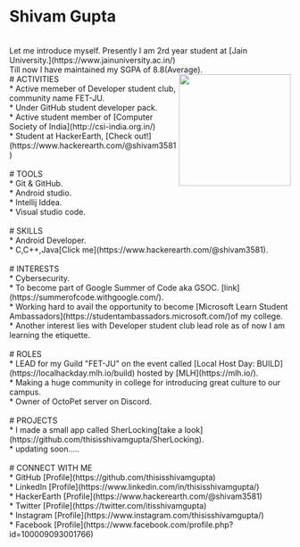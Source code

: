 <h1>Shivam Gupta</h1><br />
Let me introduce myself.
Presently I am 2rd year student at 
[Jain University.](https://www.jainuniversity.ac.in/)<br />
Till now I have maintained my SGPA of 8.8(Average).<br />
<img align="right" width="200" height="200" src="https://github.com/thisisshivamgupta/My-Portfolio/blob/main/IMG_00200.2546.jpg?raw=true/200/200">
 # ACTIVITIES<br />
 * Active memeber of Developer student club, community name FET-JU.<br />
 * Under GitHub student developer pack.<br />
 * Active student member of [Computer Society of India](http://csi-india.org.in/)<br />
 * Student at HackerEarth, [Check out!](https://www.hackerearth.com/@shivam3581)<br /><br />
 # TOOLS<br />
 * Git & GitHub.<br />
 * Android studio.<br />
 * Intellij Iddea.<br />
 * Visual studio code.<br /><br />
 # SKILLS<br />
 * Android Developer.<br />
 * C,C++,Java[Click me](https://www.hackerearth.com/@shivam3581).<br /><br />
 # INTERESTS <br />
 * Cybersecurity.<br />
 * To become part of Google Summer of Code aka GSOC. [link](https://summerofcode.withgoogle.com/).<br />
 * Working hard to avail the opportunity to become [Microsoft Learn
   Student Ambassadors](https://studentambassadors.microsoft.com/)of my college.<br />
 * Another interest lies with Developer student club lead role as of now I am learning the etiquette.<br /><br />
 # ROLES<br />
 * LEAD for my Guild "FET-JU" on the event called [Local Host Day: BUILD](https://localhackday.mlh.io/build) hosted by [MLH](https://mlh.io/).<br />
 * Making a huge community in college for introducing great culture to our campus.<br />
 * Owner of OctoPet server on Discord.<br /><br />
 # PROJECTS<br />
 * I made a small app called SherLocking[take a look](https://github.com/thisisshivamgupta/SherLocking).<br />
 * updating soon.....<br /><br />
 # CONNECT WITH ME<br />
 * GitHub [Profile](https://github.com/thisisshivamgupta)<br />
 * LinkedIn [Profile](https://www.linkedin.com/in/thisisshivamgupta/)<br />
 * HackerEarth [Profile](https://www.hackerearth.com/@shivam3581)<br />
 * Twitter [Profile](https://twitter.com/itisshivamgupta)<br />
 * Instagram [Profile](https://www.instagram.com/thisisshivamgupta/)<br />
 * Facebook [Profile](https://www.facebook.com/profile.php?id=100009093001766)<br />
